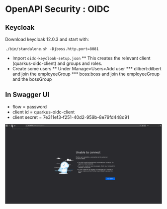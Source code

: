 # OpenAPI Security : OIDC

## Keycloak 
Download keycloak 12.0.3 and start with:

```
./bin/standalone.sh -Djboss.http.port=8081
```

* Import `oidc-keycloak-setup.json`
** This creates the relevant client (quarkus-oidc-client) and groups and roles.
* Create some users
** Under Manage>Users>Add user
*** dilbert:dilbert and join the employeeGroup
*** boss:boss and join the employeeGroup and the bossGroup

## In Swagger UI

* flow = password
* client id = quarkus-oidc-client
* client secret = 7e311ef3-f251-40d2-959b-8e79fd448d91

![Screenshot](screenshot_oidc.gif)

